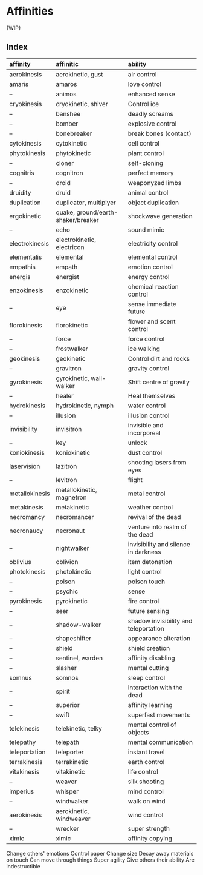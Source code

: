 # Affinities

{WIP}


## Index

| affinity | affinitic | ability |
| :------- | :-------- | :------ |
| aerokinesis | aerokinetic, gust | air control |
| amaris | amaros | love control |
| – | animos | enhanced sense |
| cryokinesis | cryokinetic, shiver | Control ice |
| – | banshee | deadly screams |
| – | bomber | explosive control |
| – | bonebreaker | break bones (contact) |
| cytokinesis | cytokinetic | cell control |
| phytokinesis | phytokinetic | plant control |
| – | cloner | self-cloning |
| cognitris | cognitron | perfect memory |
| – | droid | weaponyzed limbs |
| druidity | druid | animal control |
| duplication | duplicator, multiplyer | object duplication |
| ergokinetic | quake, ground/earth-shaker/breaker | shockwave generation |
| – | echo | sound mimic |
| electrokinesis | electrokinetic, electricon | electricity control |
| elementalis | elemental | elemental control |
| empathis | empath | emotion control |
| energis | energist | energy control |
| enzokinesis | enzokinetic | chemical reaction control |
| – | eye | sense immediate future |
| florokinesis | florokinetic | flower and scent control |
| – | force | force control |
| – | frostwalker | ice walking |
| geokinesis | geokinetic | Control dirt and rocks |
| – | gravitron | gravity control |
| gyrokinesis | gyrokinetic, wall-walker | Shift centre of gravity |
| – | healer | Heal themselves |
| hydrokinesis | hydrokinetic, nymph | water control |
| – | illusion | illusion control |
| invisibility | invisitron | invisible and incorporeal |
| – | key | unlock |
| koniokinesis | koniokinetic | dust control |
| laservision | lazitron | shooting lasers from eyes |
| – | levitron | flight |
| metallokinesis | metallokinetic, magnetron | metal control |
| metakinesis | metakinetic | weather control |
| necromancy | necromancer | revival of the dead |
| necronaucy | necronaut | venture into realm of the dead |
| – | nightwalker | invisibility and silence in darkness |
| oblivius | oblivion | item detonation |
| photokinesis | photokinetic | light control |
| – | poison | poison touch |
| – | psychic | sense |
| pyrokinesis | pyrokinetic | fire control |
| – | seer | future sensing |
| – | shadow-walker | shadow invisibility and teleportation |
| – | shapeshifter | appearance alteration |
| – | shield | shield creation |
| – | sentinel, warden | affinity disabling |
| – | slasher | mental cutting |
| somnus | somnos | sleep control |
| – | spirit | interaction with the dead |
| – | superior | affinity learning |
| – | swift | superfast movements |
| telekinesis | telekinetic, telky | mental control of objects |
| telepathy | telepath | mental communication |
| teleportation | teleporter | instant travel |
| terrakinesis | terrakinetic | earth control |
| vitakinesis | vitakinetic | life control |
| – | weaver | silk shooting |
| imperius | whisper | mind control |
| – | windwalker | walk on wind |
| aerokinesis | aerokinetic, windweaver | wind control |
| – | wrecker | super strength |
| ximic | ximic | affinity copying |

Change others' emotions
Control paper
Change size
Decay away materials on touch
Can move through things
Super agility
Give others their ability
Are indestructible
